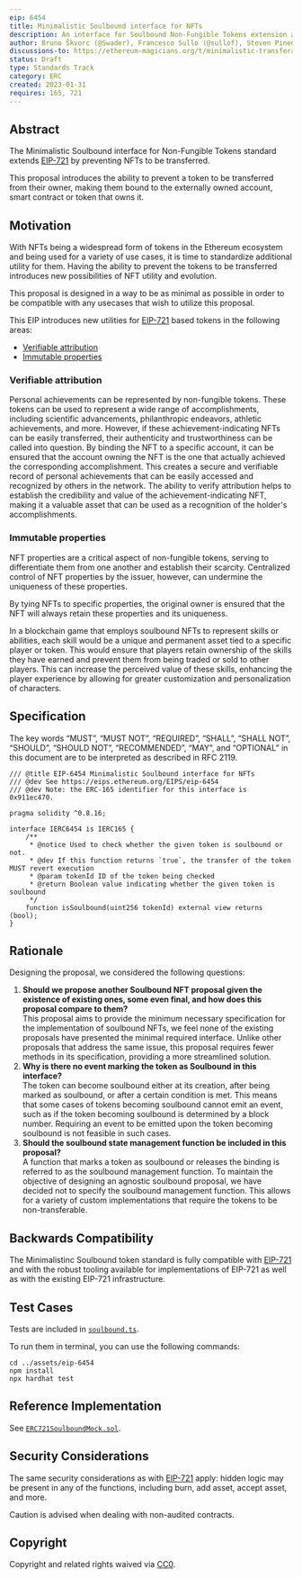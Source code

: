 ```yaml
---
eip: 6454
title: Minimalistic Soulbound interface for NFTs
description: An interface for Soulbound Non-Fungible Tokens extension allowing for tokens to be non-transferrable.
author: Bruno Škvorc (@Swader), Francesco Sullo (@sullof), Steven Pineda (@steven2308), Stevan Bogosavljevic (@stevyhacker), Jan Turk (@ThunderDeliverer)
discussions-to: https://ethereum-magicians.org/t/minimalistic-transferable-interface/12517
status: Draft
type: Standards Track
category: ERC
created: 2023-01-31
requires: 165, 721
---
```


## Abstract

The Minimalistic Soulbound interface for Non-Fungible Tokens standard extends [EIP-721](./eip-721.md) by preventing NFTs to be transferred.

This proposal introduces the ability to prevent a token to be transferred from their owner, making them bound to the externally owned account, smart contract or token that owns it.

## Motivation

With NFTs being a widespread form of tokens in the Ethereum ecosystem and being used for a variety of use cases, it is time to standardize additional utility for them. Having the ability to prevent the tokens to be transferred introduces new possibilities of NFT utility and evolution.

This proposal is designed in a way to be as minimal as possible in order to be compatible with any usecases that wish to utilize this proposal.

This EIP introduces new utilities for [EIP-721](./eip-721.md) based tokens in the following areas:

- [Verifiable attribution](#verifiable-attribution)
- [Immutable properties](#immutable-properties)

### Verifiable attribution

Personal achievements can be represented by non-fungible tokens. These tokens can be used to represent a wide range of accomplishments, including scientific advancements, philanthropic endeavors, athletic achievements, and more. However, if these achievement-indicating NFTs can be easily transferred, their authenticity and trustworthiness can be called into question. By binding the NFT to a specific account, it can be ensured that the account owning the NFT is the one that actually achieved the corresponding accomplishment. This creates a secure and verifiable record of personal achievements that can be easily accessed and recognized by others in the network. The ability to verify attribution helps to establish the credibility and value of the achievement-indicating NFT, making it a valuable asset that can be used as a recognition of the holder's accomplishments.

### Immutable properties

NFT properties are a critical aspect of non-fungible tokens, serving to differentiate them from one another and establish their scarcity. Centralized control of NFT properties by the issuer, however, can undermine the uniqueness of these properties.

By tying NFTs to specific properties, the original owner is ensured that the NFT will always retain these properties and its uniqueness.

In a blockchain game that employs soulbound NFTs to represent skills or abilities, each skill would be a unique and permanent asset tied to a specific player or token. This would ensure that players retain ownership of the skills they have earned and prevent them from being traded or sold to other players. This can increase the perceived value of these skills, enhancing the player experience by allowing for greater customization and personalization of characters.

## Specification

The key words “MUST”, “MUST NOT”, “REQUIRED”, “SHALL”, “SHALL NOT”, “SHOULD”, “SHOULD NOT”, “RECOMMENDED”, “MAY”, and “OPTIONAL” in this document are to be interpreted as described in RFC 2119.

```solidity
/// @title EIP-6454 Minimalistic Soulbound interface for NFTs
/// @dev See https://eips.ethereum.org/EIPS/eip-6454
/// @dev Note: the ERC-165 identifier for this interface is 0x911ec470.

pragma solidity ^0.8.16;

interface IERC6454 is IERC165 {
    /**
     * @notice Used to check whether the given token is soulbound or not.
     * @dev If this function returns `true`, the transfer of the token MUST revert execution
     * @param tokenId ID of the token being checked
     * @return Boolean value indicating whether the given token is soulbound
     */
    function isSoulbound(uint256 tokenId) external view returns (bool);
}
```

## Rationale

Designing the proposal, we considered the following questions:

1. **Should we propose another Soulbound NFT proposal given the existence of existing ones, some even final, and how does this proposal compare to them?**\
   This proposal aims to provide the minimum necessary specification for the implementation of soulbound NFTs, we feel none of the existing proposals have presented the minimal required interface. Unlike other proposals that address the same issue, this proposal requires fewer methods in its specification, providing a more streamlined solution.
2. **Why is there no event marking the token as Soulbound in this interface?**\
   The token can become soulbound either at its creation, after being marked as soulbound, or after a certain condition is met. This means that some cases of tokens becoming soulbound cannot emit an event, such as if the token becoming soulbound is determined by a block number. Requiring an event to be emitted upon the token becoming soulbound is not feasible in such cases.
3. **Should the soulbound state management function be included in this proposal?**\
   A function that marks a token as soulbound or releases the binding is referred to as the soulbound management function. To maintain the objective of designing an agnostic soulbound proposal, we have decided not to specify the soulbound management function. This allows for a variety of custom implementations that require the tokens to be non-transferable.

## Backwards Compatibility

The Minimalistinc Soulbound token standard is fully compatible with [EIP-721](./eip-721.md) and with the robust tooling available for implementations of EIP-721 as well as with the existing EIP-721 infrastructure.

## Test Cases

Tests are included in [`soulbound.ts`](../assets/eip-6454/test/soulbound.ts).

To run them in terminal, you can use the following commands:

```
cd ../assets/eip-6454
npm install
npx hardhat test
```

## Reference Implementation

See [`ERC721SoulboundMock.sol`](../assets/eip-6454/contracts/mocks/ERC721SoulboundMock.sol).

## Security Considerations

The same security considerations as with [EIP-721](./eip-721.md) apply: hidden logic may be present in any of the functions, including burn, add asset, accept asset, and more.

Caution is advised when dealing with non-audited contracts.

## Copyright

Copyright and related rights waived via [CC0](../LICENSE.md).
